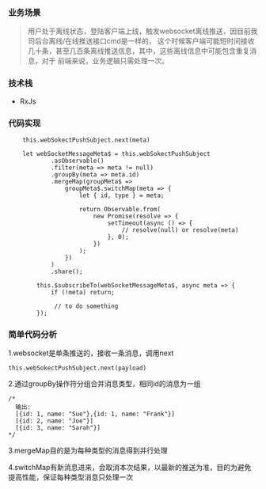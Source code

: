 
### 业务场景
> 用户处于离线状态，登陆客户端上线，触发websocket离线推送，因目前我司后台离线/在线推送接口cmd是一样的，
这个时候客户端可能短时间接收几十条，甚至几百条离线推送信息，其中，这些离线信息中可能包含重复消息，对于
前端来说，业务逻辑只需处理一次。

### 技术栈
* RxJs

### 代码实现


```
    this.webSokectPushSubject.next(meta)

    let webSocketMessageMeta$ = this.webSokectPushSubject
            .asObservable()
            .filter(meta => meta != null)
            .groupBy(meta => meta.id)
            .mergeMap(groupMeta$ =>
                groupMeta$.switchMap(meta => {
                    let { id, type } = meta;

                    return Observable.from(
                        new Promise(resolve => {
                            setTimeout(async () => {
                                // resolve(null) or resolve(meta)
                            }, 0);
                        })
                    );
                })
            )
            .share();

        this.$subscribeTo(webSocketMessageMeta$, async meta => {
            if (!meta) return;

             // to do something
        });

```

### 简单代码分析

1.websocket是单条推送的，接收一条消息，调用next
```
this.webSokectPushSubject.next(payload)

```

2.通过groupBy操作符分组合并消息类型，相同id的消息为一组

```
/*
  输出:
  [{id: 1, name: "Sue"},{id: 1, name: "Frank"}]
  [{id: 2, name: "Joe"}]
  [{id: 3, name: "Sarah"}]
*/
```

3.mergeMap目的是为每种类型的消息得到并行处理

4.switchMap有新消息进来，会取消本次结果，以最新的推送为准，目的为避免提高性能，保证每种类型消息只处理一次
